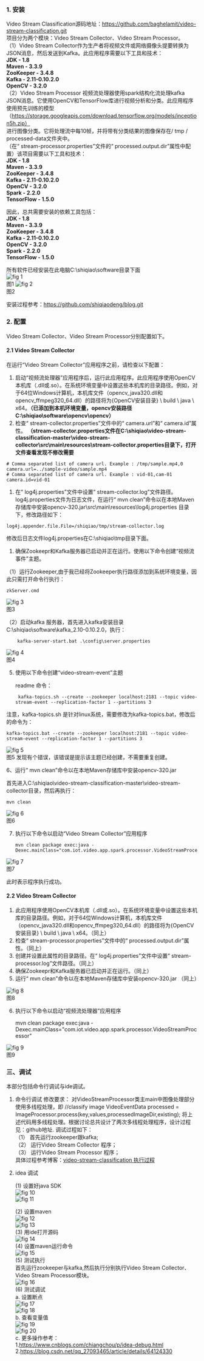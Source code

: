 ### 1. 安装  
Video Stream Classification源码地址：https://github.com/baghelamit/video-stream-classification.git  
项目分为两个模块：Video Stream Collector、Video Stream Processor。  
（1）Video Stream Collector作为生产者将视频文件或网络摄像头提要转换为JSON消息，然后发送到Kafka。此应用程序需要以下工具和技术：  
**JDK - 1.8  
Maven - 3.3.9  
ZooKeeper - 3.4.8  
Kafka - 2.11-0.10.2.0  
OpenCV - 3.2.0**  
（2）Video Stream Processor 视频流处理器使用spark结构化流处理kafka JSON消息。它使用OpenCV和TensorFlow库进行视频分析和分类。此应用程序使用预先训练的模型
（https://storage.googleapis.com/download.tensorflow.org/models/inception5h.zip）   
进行图像分类。它将处理流中每10帧，并将带有分类结果的图像保存在/ tmp / processed-data文件夹中。  
（在“ stream-processor.properties”文件的“ processed.output.dir”属性中配置）该项目需要以下工具和技术：  
**JDK - 1.8  
Maven - 3.3.9  
ZooKeeper - 3.4.8  
Kafka - 2.11-0.10.2.0  
OpenCV - 3.2.0  
Spark - 2.2.0  
TensorFlow - 1.5.0**  

因此，总共需要安装的依赖工具包括：  
**JDK - 1.8  
Maven - 3.3.9  
ZooKeeper - 3.4.8  
Kafka - 2.11-0.10.2.0  
OpenCV - 3.2.0  
Spark - 2.2.0  
TensorFlow - 1.5.0**  

所有软件已经安装在此电脑C:\shiqiao\software目录下面  
![fig 1](https://github.com/shiqiaodeng/blog/blob/master/video-stream-classification/images/4-1.png?raw=true "figure 1")  
图1
![fig 2](https://github.com/shiqiaodeng/blog/blob/master/video-stream-classification/images/4-2.png?raw=true "figure 2")  
图2

安装过程参考：https://github.com/shiqiaodeng/blog.git

### 2. 配置
Video Stream Collector、Video Stream Processor分别配置如下。

#### 2.1 Video Stream Collector
在运行“Video Stream Collector”应用程序之前，请检查以下配置：  
1. 启动“视频流处理器”应用程序后，运行此应用程序。此应用程序使用OpenCV本机库（.dll或.so）。在系统环境变量中设置这些本机库的目录路径。例如，对于64位Windows计算机，本机库文件（opencv_java320.dll和opencv_ffmpeg320_64.dll）的路径将为{OpenCV安装目录} \ build \ java \ x64。**（已添加到本机环境变量，opencv安装路径C:\shiqiao\software\opencv\opencv）**  
2. 检查“ stream-collector.properties”文件中的“ camera.url”和“ camera.id”属性。 **（stream-collector.properties文件在C:\shiqiao\video-stream-classification-master\video-stream-collector\src\main\resources\stream-collector.properties目录下，打开文件查看发现不修改需要**
```
# Comma separated list of camera url. Example : /tmp/sample.mp4,0
camera.url=../sample-video/sample.mp4
# Comma separated list of camera url. Example : vid-01,cam-01
camera.id=vid-01
```
1. 在“ log4j.properties”文件中设置“ stream-collector.log”文件路径。 log4j.properties文件为日志文件，在运行“ mvn clean”命令以在本地Maven存储库中安装opencv-320.jar\src\main\resources\log4j.properties
目录下，修改路径如下：
```   
log4j.appender.file.File=/shiqiao/tmp/stream-collector.log
```
修改后日志文件log4j.properties在C:\shiqiao\tmp目录下面。

1. 确保Zookeepr和Kafka服务器已启动并正在运行。使用以下命令创建“视频流事件”主题。

（1）运行Zookeeper,由于我已经将Zookeeper执行路径添加到系统环境变量，因此只需打开命令行执行：
```
zkServer.cmd
```
![fig 3](https://github.com/shiqiaodeng/blog/blob/master/video-stream-classification/images/4-3.png?raw=true "figure 3")  
图3

（2）启动kafka 服务器，首先进入kafka安装目录C:\shiqiao\software\kafka_2.10-0.10.2.0，执行：
```
    kafka-server-start.bat .\config\server.properties
```
![fig 4](https://github.com/shiqiaodeng/blog/blob/master/video-stream-classification/images/4-4.png?raw=true "figure 4")  
图4

5. 使用以下命令创建“video-stream-event”主题

   readme 命令：
   ```
    kafka-topics.sh --create --zookeeper localhost:2181 --topic video-stream-event --replication-factor 1 --partitions 3
    ```
    
注意，kafka-topics.sh 是针对linux系统，需要修改为kafka-topics.bat，修改后的命令为： 

    kafka-topics.bat --create --zookeeper localhost:2181 --topic video-stream-event --replication-factor 1 --partitions 3
![fig 5](https://github.com/shiqiaodeng/blog/blob/master/video-stream-classification/images/4-5.png?raw=true "figure 5")  
图5
发现有个错误，该错误是提示该主题已经创建，不需要重复创建。

6、运行“ mvn clean”命令以在本地Maven存储库中安装opencv-320.jar

首先进入C:\shiqiao\video-stream-classification-master\video-stream-collector目录，然后再执行：
    
    mvn clean

![fig 6](https://github.com/shiqiaodeng/blog/blob/master/video-stream-classification/images/4-6.png?raw=true "figure 6")  
图6

7. 执行以下命令以启动“Video Stream Collector”应用程序
    ```    
    mvn clean package exec:java -Dexec.mainClass="com.iot.video.app.spark.processor.VideoStreamProcessor"
    ```
![fig 7](https://github.com/shiqiaodeng/blog/blob/master/video-stream-classification/images/4-7.png?raw=true "figure 7")  
图7

此时表示程序执行成功。


#### 2.2 Video Stream Collector

1. 此应用程序使用OpenCV本机库（.dll或.so）。在系统环境变量中设置这些本机库的目录路径。例如，对于64位Windows计算机，本机库文件（opencv_java320.dll和opencv_ffmpeg320_64.dll）的路径将为{OpenCV安装目录} \ build \ java \ x64。（同上）
2. 检查“ stream-processor.properties”文件中的“ processed.output.dir”属性。（同上）
3. 创建并设置此属性的目录路径。在“ log4j.properties”文件中设置“ stream-processor.log”文件路径。（同上）
4. 确保Zookeepr和Kafka服务器已启动并正在运行。（同上）
5. 运行“ mvn clean”命令以在本地Maven存储库中安装opencv-320.jar （同上）

![fig 8](https://github.com/shiqiaodeng/blog/blob/master/video-stream-classification/images/4-8.png?raw=true "figure 8")  
图8

6. 执行以下命令以启动“视频流处理器”应用程序

    mvn clean package exec:java -Dexec.mainClass="com.iot.video.app.spark.processor.VideoStreamProcessor"

![fig 9](https://github.com/shiqiaodeng/blog/blob/master/video-stream-classification/images/4-9.png?raw=true "figure 9")  
图9
### 三、调试
本部分包括命令行调试与ide调试。
1. 命令行调试
    修改要求：
    对VideoStreamProcessor类主main中图像处理部分使用多线程处理，即
    //classify image
	VideoEventData processed = ImageProcessor.process(key,values,processedImageDir,existing);
    将上述代码用多线程处理。根据讨论总共设计了两次多线程处理程序，设计过程见：github地址.
调试过程如下：  
    （1） 首先运行zookeeper跟kafka;   
    （2） 运行Video Stream Collector 程序；    
    （3） 运行Video Stream Processor 程序；   
    具体过程参考博客：[video-stream-classification 执行过程](https://github.com/shiqiaodeng/blog/blob/master/video-stream-classification/video-stream-classification%20%E6%89%A7%E8%A1%8C%E8%BF%87%E7%A8%8B.md)   

2. idea 调试   
   
    (1) 设置好java SDK    
    ![fig 10](https://github.com/shiqiaodeng/blog/blob/master/video-stream-classification/images/4-10.png?raw=true "figure 10")    
    ![fig 11](https://github.com/shiqiaodeng/blog/blob/master/video-stream-classification/images/4-11.png?raw=true "figure 11")   

    (2)  设置maven   
![fig 12](https://github.com/shiqiaodeng/blog/blob/master/video-stream-classification/images/4-12.png?raw=true "figure 12")  
    ![fig 13](https://github.com/shiqiaodeng/blog/blob/master/video-stream-classification/images/4-13.png?raw=true "figure 13")  
    (3)  用ide打开源码  
    ![fig 14](https://github.com/shiqiaodeng/blog/blob/master/video-stream-classification/images/4-14.png?raw=true "figure 14")   
    (4) 设置maven运行命令   
    ![fig 15](https://github.com/shiqiaodeng/blog/blob/master/video-stream-classification/images/4-15.png?raw=true "figure 15")   
    (5) 测试执行      
        首先运行zookeeper与kafka,然后执行分别执行Video Stream Collector、Video Stream Processor模块。    
    ![fig 16](https://github.com/shiqiaodeng/blog/blob/master/video-stream-classification/images/4-16.png?raw=true "figure 16")        
    (6) 测试调试  
      a. 设置断点  
      ![fig 17](https://github.com/shiqiaodeng/blog/blob/master/video-stream-classification/images/4-17.png?raw=true "figure 17")  
      ![fig 18](https://github.com/shiqiaodeng/blog/blob/master/video-stream-classification/images/4-18.png?raw=true "figure 18")  
      b. 查看变量值  
      ![fig 19](https://github.com/shiqiaodeng/blog/blob/master/video-stream-classification/images/4-19.png?raw=true "figure 19")  
      ![fig 20](https://github.com/shiqiaodeng/blog/blob/master/video-stream-classification/images/4-15.png?raw=true "figure 20")   
      c. 更多操作参考：  
      1.https://www.cnblogs.com/chiangchou/p/idea-debug.html 
      2.https://blog.csdn.net/qq_27093465/article/details/64124330
